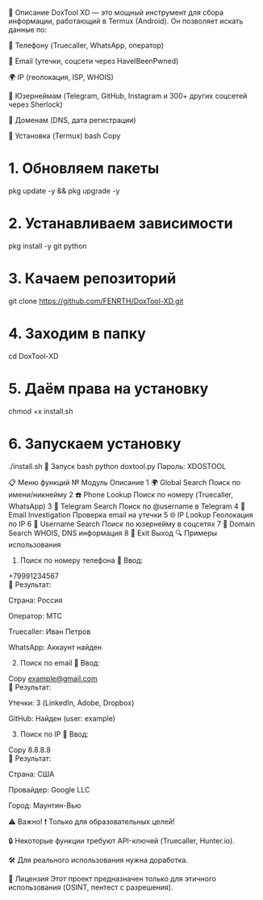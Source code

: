 📌 Описание
DoxTool XD — это мощный инструмент для сбора информации, работающий в Termux (Android). Он позволяет искать данные по:

🔎 Телефону (Truecaller, WhatsApp, оператор)

📧 Email (утечки, соцсети через HaveIBeenPwned)

🌍 IP (геолокация, ISP, WHOIS)

👤 Юзернеймам (Telegram, GitHub, Instagram и 300+ других соцсетей через Sherlock)

🔗 Доменам (DNS, дата регистрации)

🚀 Установка (Termux)
bash
Copy
# 1. Обновляем пакеты
pkg update -y && pkg upgrade -y

# 2. Устанавливаем зависимости
pkg install -y git python

# 3. Качаем репозиторий
git clone https://github.com/FENRTH/DoxTool-XD.git

# 4. Заходим в папку
cd DoxTool-XD

# 5. Даём права на установку
chmod +x install.sh

# 6. Запускаем установку
./install.sh
🔑 Запуск
bash
python doxtool.py
Пароль: XDOSTOOL

📋 Меню функций
№	Модуль	Описание
1	🌍 Global Search	Поиск по имени/никнейму
2	☎️ Phone Lookup	Поиск по номеру (Truecaller, WhatsApp)
3	📱 Telegram Search	Поиск по @username в Telegram
4	📧 Email Investigation	Проверка email на утечки
5	🌐 IP Lookup	Геолокация по IP
6	👤 Username Search	Поиск по юзернейму в соцсетях
7	🔗 Domain Search	WHOIS, DNS информация
8	🚪 Exit	Выход
🔍 Примеры использования
1. Поиск по номеру телефона
📌 Ввод:


+79991234567  
📌 Результат:

Страна: Россия

Оператор: МТС

Truecaller: Иван Петров

WhatsApp: Аккаунт найден

2. Поиск по email
📌 Ввод:

Copy
example@gmail.com  
📌 Результат:

Утечки: 3 (LinkedIn, Adobe, Dropbox)

GitHub: Найден (user: example)

3. Поиск по IP
📌 Ввод:

Copy
8.8.8.8  
📌 Результат:

Страна: США

Провайдер: Google LLC

Город: Маунтин-Вью

⚠️ Важно!
❗ Только для образовательных целей!

🔒 Некоторые функции требуют API-ключей (Truecaller, Hunter.io).

🛠️ Для реального использования нужна доработка.

📜 Лицензия
Этот проект предназначен только для этичного использования (OSINT, пентест с разрешения).


